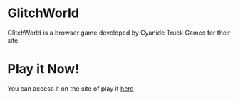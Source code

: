 # GlitchWorld
GlitchWorld is a browser game developed by Cyanide Truck Games for their site

# Play it Now!
You can access it on the site of play it <a href="https://www.cyanidetruckgames.tk/GlitchWorld/App.html">here</a>
